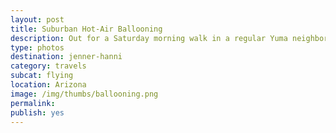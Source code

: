 ```yaml
---
layout: post
title: Suburban Hot-Air Ballooning
description: Out for a Saturday morning walk in a regular Yuma neighborhood.
type: photos
destination: jenner-hanni
category: travels
subcat: flying
location: Arizona
image: /img/thumbs/ballooning.png
permalink: 
publish: yes
---
```


<p><a href="https://jenner.smugmug.com/North-America/2009-Suburban-Hot-Air-Balloons/i-PMk8tCg/0/M/DSCF1393-M.png">
<img src="https://jenner.smugmug.com/North-America/2009-Suburban-Hot-Air-Balloons/i-PMk8tCg/0/M/DSCF1393-M.png" alt=""></a></p>

<p><a href="https://jenner.smugmug.com/North-America/2009-Suburban-Hot-Air-Balloons/i-mZS7QBk/0/M/DSCF1398-M.png">
<img src="https://jenner.smugmug.com/North-America/2009-Suburban-Hot-Air-Balloons/i-mZS7QBk/0/M/DSCF1398-M.png" alt=""></a></p>

<p><a href="https://jenner.smugmug.com/North-America/2009-Suburban-Hot-Air-Balloons/i-LR4MX2r/0/M/DSCF1397-M.png">
<img src="https://jenner.smugmug.com/North-America/2009-Suburban-Hot-Air-Balloons/i-LR4MX2r/0/M/DSCF1397-M.png" alt=""></a></p>

<p><a href="https://jenner.smugmug.com/North-America/2009-Suburban-Hot-Air-Balloons/i-RF6DhBw/0/M/DSCF1400-M.png">
<img src="https://jenner.smugmug.com/North-America/2009-Suburban-Hot-Air-Balloons/i-RF6DhBw/0/M/DSCF1400-M.png" alt=""></a></p>

<p><a href="https://jenner.smugmug.com/North-America/2009-Suburban-Hot-Air-Balloons/i-bCLbVXk/0/M/DSCF1411-M.png">
<img src="https://jenner.smugmug.com/North-America/2009-Suburban-Hot-Air-Balloons/i-bCLbVXk/0/M/DSCF1411-M.png" alt=""></a></p>

<p><a href="https://jenner.smugmug.com/North-America/2009-Suburban-Hot-Air-Balloons/i-SQp5wqP/0/M/DSCF1421-M.png">
<img src="https://jenner.smugmug.com/North-America/2009-Suburban-Hot-Air-Balloons/i-SQp5wqP/0/M/DSCF1421-M.png" alt=""></a></p>

<p><a href="https://jenner.smugmug.com/North-America/2009-Suburban-Hot-Air-Balloons/i-D92V6wq/0/M/DSCF1416-M.png">
<img src="https://jenner.smugmug.com/North-America/2009-Suburban-Hot-Air-Balloons/i-D92V6wq/0/M/DSCF1416-M.png" alt=""></a></p>

<p><a href="https://jenner.smugmug.com/North-America/2009-Suburban-Hot-Air-Balloons/i-68QssXr/0/M/DSCF1427-M.png">
<img src="https://jenner.smugmug.com/North-America/2009-Suburban-Hot-Air-Balloons/i-68QssXr/0/M/DSCF1427-M.png" alt=""></a></p>

<p><a href="https://jenner.smugmug.com/North-America/2009-Suburban-Hot-Air-Balloons/i-vkHh7Hc/0/M/DSCF1426-M.png">
<img src="https://jenner.smugmug.com/North-America/2009-Suburban-Hot-Air-Balloons/i-vkHh7Hc/0/M/DSCF1426-M.png" alt=""></a></p>

<p><a href="https://jenner.smugmug.com/North-America/2009-Suburban-Hot-Air-Balloons/i-GFCbRcX/0/M/DSCF1428-M.png">
<img src="https://jenner.smugmug.com/North-America/2009-Suburban-Hot-Air-Balloons/i-GFCbRcX/0/M/DSCF1428-M.png" alt=""></a></p>

<p><a href="https://jenner.smugmug.com/North-America/2009-Suburban-Hot-Air-Balloons/i-Jz5PDgK/0/M/DSCF1422-M.png">
<img src="https://jenner.smugmug.com/North-America/2009-Suburban-Hot-Air-Balloons/i-Jz5PDgK/0/M/DSCF1422-M.png" alt=""></a></p>

<p><a href="https://jenner.smugmug.com/North-America/2009-Suburban-Hot-Air-Balloons/i-xfdCS94/0/M/DSCF1423-M.png">
<img src="https://jenner.smugmug.com/North-America/2009-Suburban-Hot-Air-Balloons/i-xfdCS94/0/M/DSCF1423-M.png" alt=""></a></p>


